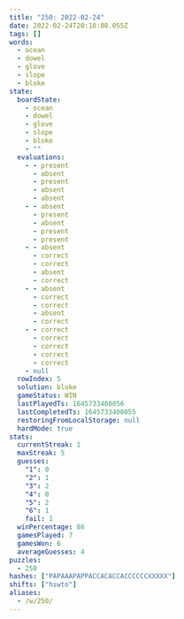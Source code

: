 ```yaml
---
title: "250: 2022-02-24"
date: 2022-02-24T20:10:08.055Z
tags: []
words:
  - ocean
  - dowel
  - glove
  - slope
  - bloke
state:
  boardState:
    - ocean
    - dowel
    - glove
    - slope
    - bloke
    - ""
  evaluations:
    - - present
      - absent
      - present
      - absent
      - absent
    - - absent
      - present
      - absent
      - present
      - present
    - - absent
      - correct
      - correct
      - absent
      - correct
    - - absent
      - correct
      - correct
      - absent
      - correct
    - - correct
      - correct
      - correct
      - correct
      - correct
    - null
  rowIndex: 5
  solution: bloke
  gameStatus: WIN
  lastPlayedTs: 1645733408056
  lastCompletedTs: 1645733408055
  restoringFromLocalStorage: null
  hardMode: true
stats:
  currentStreak: 1
  maxStreak: 5
  guesses:
    "1": 0
    "2": 1
    "3": 2
    "4": 0
    "5": 2
    "6": 1
    fail: 1
  winPercentage: 86
  gamesPlayed: 7
  gamesWon: 6
  averageGuesses: 4
puzzles:
  - 250
hashes: ["PAPAAAPAPPACCACACCACCCCCCXXXXX"]
shifts: ["hswto"]
aliases:
  - /w/250/
---
```

<!-- more -->
